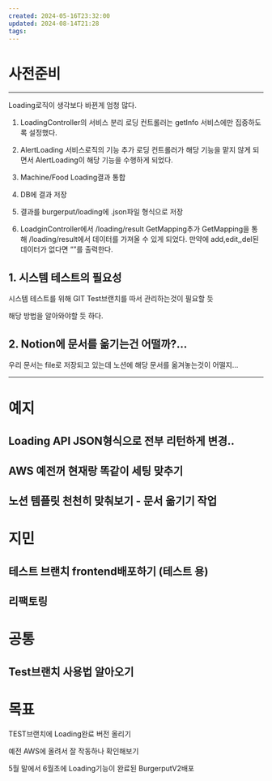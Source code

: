 ```yaml
---
created: 2024-05-16T23:32:00
updated: 2024-08-14T21:28
tags: 
---
```

# 사전준비

---

Loading로직이 생각보다 바뀐게 엄청 많다.

1. LoadingController의 서비스 분리 로딩 컨트롤러는 getInfo 서비스에만 집중하도록 설정했다.
    
2. AlertLoading 서비스로직의 기능 추가 로딩 컨트롤러가 해당 기능을 맡지 않게 되면서 AlertLoading이 해당 기능을 수행하게 되었다.
    
3. Machine/Food Loading결과 통합
    
4. DB에 결과 저장
    
5. 결과를 burgerput/loading에 .json파일 형식으로 저장
    
6. LoadginController에서 /loading/result GetMapping추가 GetMapping을 통해 /loading/result에서 데이터를 가져올 수 있게 되었다. 만약에 add,edit,,del된 데이터가 없다면 “”를 출력한다.
    

## 1. 시스템 테스트의 필요성

시스템 테스트를 위해 GIT Test브랜치를 따서 관리하는것이 필요할 듯

해당 방법을 알아와야할 듯 하다.

## 2. Notion에 문서를 옮기는건 어떨까?…

우리 문서는 file로 저장되고 있는데 노션에 해당 문서를 옮겨놓는것이 어떨지…

---

# 예지

## Loading API JSON형식으로 전부 리턴하게 변경..

## AWS 예전꺼 현재랑 똑같이 세팅 맞추기

## 노션 템플릿 천천히 맞춰보기 - 문서 옮기기 작업

# 지민

## 테스트 브랜치 frontend배포하기 (테스트 용)

## 리팩토링

# 공통

## Test브랜치 사용법 알아오기

# 목표

TEST브랜치에 Loading완료 버전 올리기

예전 AWS에 올려서 잘 작동하나 확인해보기

5월 말에서 6월초에 Loading기능이 완료된 BurgerputV2배포